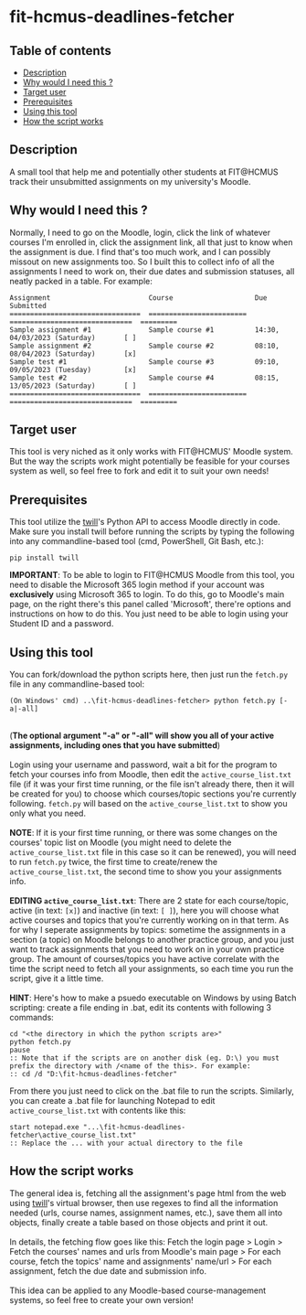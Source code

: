 # fit-hcmus-deadlines-fetcher

## Table of contents
- [Description](https://github.com/lttuem03/fit-hcmus-deadlines-fetcher#description)
- [Why would I need this ?](https://github.com/lttuem03/fit-hcmus-deadlines-fetcher#why-would-i-need-this-)
- [Target user](https://github.com/lttuem03/fit-hcmus-deadlines-fetcher#target-user)
- [Prerequisites](https://github.com/lttuem03/fit-hcmus-deadlines-fetcher#prerequisites)
- [Using this tool](https://github.com/lttuem03/fit-hcmus-deadlines-fetcher#using-this-tool)
- [How the script works](https://github.com/lttuem03/fit-hcmus-deadlines-fetcher#how-the-script-works)

## Description
A small tool that help me and potentially other students at FIT@HCMUS track their unsubmitted assignments on my university's Moodle. 

## Why would I need this ?
Normally, I need to go on the Moodle, login, click the link of whatever courses I'm enrolled in, click the assignment link, all that just to know when the assignment is due. I find that's too much work, and I can possibly missout on new assignments too. So I built this to collect info of all the assignments I need to work on, their due dates and submission statuses, all neatly packed in a table. For example:
```
Assignment                        Course                    Due                             Submitted  
================================  ========================  ==============================  =========  
Sample assignment #1              Sample course #1          14:30, 04/03/2023 (Saturday)       [ ]     
Sample assignment #2              Sample course #2          08:10, 08/04/2023 (Saturday)       [x]     
Sample test #1                    Sample course #3          09:10, 09/05/2023 (Tuesday)        [x]     
Sample test #2                    Sample course #4          08:15, 13/05/2023 (Saturday)       [ ]     
================================  ========================  ==============================  =========
```

## Target user
This tool is very niched as it only works with FIT@HCMUS' Moodle system. But the way the scripts work might potentially be feasible for your courses system as well, so feel free to fork and edit it to suit your own needs!

## Prerequisites
This tool utilize the [twill](https://github.com/twill-tools/twill "twill: a simple scripting language for web browsing")'s Python API to access Moodle directly in code.
Make sure you install twill before running the scripts by typing the following into any commandline-based tool (cmd, PowerShell, Git Bash, etc.):
```
pip install twill
```
**IMPORTANT**: To be able to login to FIT@HCMUS Moodle from this tool, you need to disable the Microsoft 365 login method if your account was **exclusively** using Microsoft 365 to login. To do this, go to Moodle's main page, on the right there's this panel called 'Microsoft', there're options and instructions on how to do this. You just need to be able to login using your Student ID and a password.

## Using this tool
You can fork/download the python scripts here, then just run the `fetch.py` file in any commandline-based tool:
```
(On Windows' cmd) ..\fit-hcmus-deadlines-fetcher> python fetch.py [-a|-all]
```
\
(__The optional argument "-a" or "-all" will show you all of your active assignments, **including ones that you have submitted**__) \
\
Login using your username and password, wait a bit for the program to fetch your courses info from Moodle, then edit the `active_course_list.txt` file (if it was your first time running, or the file isn't already there, then it will be created for you) to choose which courses/topic sections you're currently following. `fetch.py` will based on the `active_course_list.txt` to show you only what you need. \
\
**NOTE**: If it is your first time running, or there was some changes on the courses' topic list on Moodle (you might need to delete the `active_course_list.txt` file in this case so it can be renewed), you will need to run `fetch.py` twice, the first time to create/renew the `active_course_list.txt`, the second time to show you your assignments info. \
\
**EDITING `active_course_list.txt`**: There are 2 state for each course/topic, active (in text: `[x]`) and inactive (in text: `[ ]`), here you will choose what active courses and topics that you're currently working on in that term. As for why I seperate assignments by topics: sometime the assignments in a section (a topic) on Moodle belongs to another practice group, and you just want to track assignments that you need to work on in your own practice group. The amount of courses/topics you have active correlate with the time the script need to fetch all your assignments, so each time you run the script, give it a little time. \
\
**HINT**: Here's how to make a psuedo executable on Windows by using Batch scripting: create a file ending in .bat, edit its contents with following 3 commands:
```
cd "<the directory in which the python scripts are>"
python fetch.py
pause
:: Note that if the scripts are on another disk (eg. D:\) you must prefix the directory with /<name of the this>. For example:
:: cd /d "D:\fit-hcmus-deadlines-fetcher"
```
From there you just need to click on the .bat file to run the scripts. Similarly, you can create a .bat file for launching Notepad to edit `active_course_list.txt` with contents like this:
```
start notepad.exe "...\fit-hcmus-deadlines-fetcher\active_course_list.txt"
:: Replace the ... with your actual directory to the file
```
## How the script works
The general idea is, fetching all the assignment's page html from the web using [twill](https://github.com/twill-tools/twill "twill: a simple scripting language for web browsing")'s virtual browser, then use regexes to find all the information needed (urls, course names, assignment names, etc.), save them all into objects, finally create a table based on those objects and print it out. \
\
In details, the fetching flow goes like this: Fetch the login page > Login > Fetch the courses' names and urls from Moodle's main page > For each course, fetch the topics' name and assignments' name/url > For each assignment, fetch the due date and submission info. \
\
This idea can be applied to any Moodle-based course-management systems, so feel free to create your own version!


